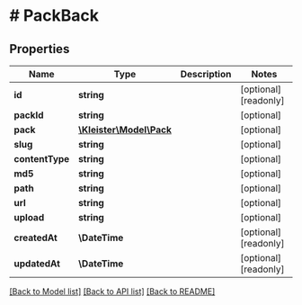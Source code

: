 # # PackBack

## Properties

Name | Type | Description | Notes
------------ | ------------- | ------------- | -------------
**id** | **string** |  | [optional] [readonly]
**packId** | **string** |  | [optional]
**pack** | [**\Kleister\Model\Pack**](Pack.md) |  | [optional]
**slug** | **string** |  | [optional]
**contentType** | **string** |  | [optional]
**md5** | **string** |  | [optional]
**path** | **string** |  | [optional]
**url** | **string** |  | [optional]
**upload** | **string** |  | [optional]
**createdAt** | **\DateTime** |  | [optional] [readonly]
**updatedAt** | **\DateTime** |  | [optional] [readonly]

[[Back to Model list]](../../README.md#models) [[Back to API list]](../../README.md#endpoints) [[Back to README]](../../README.md)
